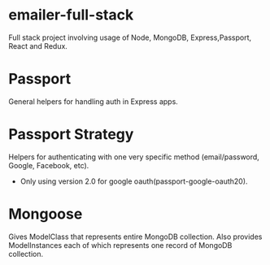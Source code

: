 # emailer-full-stack
Full stack project involving usage of Node, MongoDB, Express,Passport, React and Redux.

# Passport
General helpers for handling auth in Express apps.

# Passport Strategy
Helpers for authenticating with one very specific method (email/password, Google, Facebook, etc).
- Only using version 2.0 for google oauth(passport-google-oauth20).

# Mongoose
Gives ModelClass that represents entire MongoDB collection.
Also provides ModelInstances each of which represents one record of MongoDB collection.
